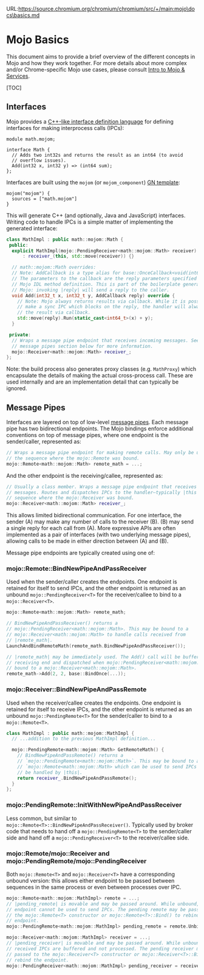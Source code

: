 URL:https://source.chromium.org/chromium/chromium/src/+/main:mojo\docs\basics.md
# Mojo Basics

This document aims to provide a brief overview of the different concepts in Mojo
and how they work together.  For more details about more complex and/or
Chrome-specific Mojo use cases, please consult [Intro to Mojo & Services](https://chromium.googlesource.com/chromium/src/+/HEAD/docs/mojo_and_services.md).

[TOC]

## Interfaces

Mojo provides a [C++-like interface definition language][mojo-idl] for defining
interfaces for making interprocess calls (IPCs):

```
module math.mojom;

interface Math {
  // Adds two int32s and returns the result as an int64 (to avoid
  // overflow issues).
  Add(int32 x, int32 y) => (int64 sum);
};
```

Interfaces are built using the `mojom` (or `mojom_component`) [GN
template][gn-template]:
```
mojom("mojom") {
  sources = ["math.mojom"]
}
```

This will generate C++ (and optionally, Java and JavaScript) interfaces. Writing
code to handle IPCs is a simple matter of implementing the generated interface:

```c++
class MathImpl : public math::mojom::Math {
 public:
  explicit MathImpl(mojo::PendingReceiver<math::mojom::Math> receiver)
      : receiver_(this, std::move(receiver)) {}

  // math::mojom::Math overrides:
  // Note: AddCallback is a type alias for base::OnceCallback<void(int64_t)>.
  // The parameters to the callback are the reply parameters specified in the
  // Mojo IDL method definition. This is part of the boilerplate generated by
  // Mojo: invoking |reply| will send a reply to the caller.
  void Add(int32_t x, int32_t y, AddCallback reply) override {
    // Note: Mojo always returns results via callback. While it is possible to
    // make a sync IPC which blocks on the reply, the handler will always return
    // the result via callback.
    std::move(reply).Run(static_cast<int64_t>(x) + y);
  }

 private:
  // Wraps a message pipe endpoint that receives incoming messages. See the
  // message pipes section below for more information.
  mojo::Receiver<math::mojom::Math> receiver_;
};
```

Note: the build process also generates proxy classes (e.g. `MathProxy`) which
encapsulate the details of making the actual cross-process call. These are
used internally and are an implementation detail that can typically be ignored.

## Message Pipes

Interfaces are layered on top of low-level [message pipes][message-pipe]. Each
message pipe has two bidirectional endpoints. The Mojo bindings enforce
additional conventions on top of message pipes, where one endpoint is the
sender/caller, represented as:

```c++
// Wraps a message pipe endpoint for making remote calls. May only be used on
// the sequence where the mojo::Remote was bound.
mojo::Remote<math::mojom::Math> remote_math = ...;
```

And the other endpoint is the receiving/callee, represented as:

```c++
// Usually a class member. Wraps a message pipe endpoint that receives incoming
// messages. Routes and dispatches IPCs to the handler—typically |this|—on the
// sequence where the mojo::Receiver was bound.
mojo::Receiver<math::mojom::Math> receiver_;
```

This allows limited bidirectional communication. For one interface, the sender
(A) may make any number of calls to the receiver (B). (B) may send a single
reply for each call from (A). More expressive APIs are often implemented as a
pair of interfaces (with two underlying message pipes), allowing calls to be
made in either direction between (A) and (B).

Message pipe endpoints are typically created using one of:

### mojo::Remote<T>::BindNewPipeAndPassReceiver

Used when the sender/caller creates the endpoints. One endpoint is retained for
itself to send IPCs, and the other endpoint is returned as an unbound
`mojo::PendingReceiver<T>` for the receiver/callee to bind to a
`mojo::Receiver<T>`.

```c++
mojo::Remote<math::mojom::Math> remote_math;

// BindNewPipeAndPassReceiver() returns a
// mojo::PendingReceiver<math::mojom::Math>. This may be bound to a
// mojo::Receiver<math::mojom::Math> to handle calls received from
// |remote_math|.
LaunchAndBindRemoteMath(remote_math.BindNewPipeAndPassReceiver());

// |remote_math| may be immediately used. The Add() call will be buffered by the
// receiving end and dispatched when mojo::PendingReceiver<math::mojom::Math> is
// bound to a mojo::Receiver<math::mojom::Math>.
remote_math->Add(2, 2, base::BindOnce(...));
```

### mojo::Receiver<T>::BindNewPipeAndPassRemote

Used when the receiver/callee creates the endpoints. One endpoint is retained
for itself to receive IPCs, and the other endpoint is returned as an unbound
`mojo::PendingRemote<T>` for the sender/caller to bind to a `mojo::Remote<T>`.

```c++
class MathImpl : public math::mojom::MathImpl {
  // ...addition to the previous MathImpl definition...

  mojo::PendingRemote<math::mojom::Math> GetRemoteMath() {
    // BindNewPipeAndPassRemote() returns a
    // `mojo::PendingRemote<math::mojom::Math>`. This may be bound to a
    // `mojo::Remote<math::mojom::Math> which can be used to send IPCs that will
    // be handled by |this|.
    return receiver_.BindNewPipeAndPassRemote();
  }
};
```

### mojo::PendingRemote<T>::InitWithNewPipeAndPassReceiver

Less common, but similar to `mojo::Remote<T>::BindNewPipeAndPassReceiver()`.
Typically used by broker code that needs to hand off a `mojo::PendingRemote<T>`
to the sender/caller side and hand off a `mojo::PendingReceiver<T>` to the
receiver/callee side.

### mojo::Remote<T>/mojo::Receiver<T> and mojo::PendingRemote<T>/mojo::PendingReceiver<T>

Both `mojo::Remote<T>` and `mojo::Receiver<T>` have a corresponding unbound
version: this allows either endpoint to be passed between sequences in the same
process or even between processes over IPC.

```c++
mojo::Remote<math::mojom::MathImpl> remote = ...;
// |pending_remote| is movable and may be passed around. While unbound, the
// endpoint cannot be used to send IPCs. The pending remote may be passed to
// the mojo::Remote<T> constructor or mojo::Remote<T>::Bind() to rebind the
// endpoint.
mojo::PendingRemote<math::mojom::MathImpl> pending_remote = remote.Unbind();
```

```c++
mojo::Receiver<math::mojom::MathImpl> receiver = ...;
// |pending_receiver| is movable and may be passed around. While unbound,
// received IPCs are buffered and not processed. The pending receiver may be
// passed to the mojo::Receiver<T> constructor or mojo::Receiver<T>::Bind() to
// rebind the endpoint.
mojo::PendingReceiver<math::mojom::MathImpl> pending_receiver = receiver.Unbind();
```

[mojo-idl]: https://chromium.googlesource.com/chromium/src/+/main/mojo/public/tools/bindings/README.md
[gn-template]: https://cs.chromium.org/chromium/src/mojo/public/tools/bindings/mojom.gni
[message-pipe]: https://cs.chromium.org/chromium/src/mojo/public/cpp/system/message_pipe.h
